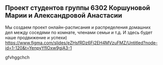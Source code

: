 ## Проект студентов группы 6302 Коршуновой Марии и Александровой Анастасии
Мы создаем проект онлайн-расписания и распределения домашних дел между соседями по комнате, членами семьи и т.д. И здесь будет наше продвижение и успехи)
https://www.figma.com/slides/eZHsfRDz6Fj2EH4MVzuFMZ/Untitled?node-id=1-120&t=YenpyYfIOxw9gjA3-1

gfvhggchch

